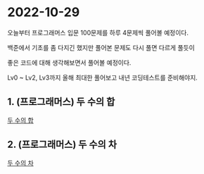 # 2022-10-29

오늘부터 프로그래머스 입문 100문제를 하루 4문제씩 풀어볼 예정이다.

백준에서 기초를 좀 다지긴 했지만 풀어본 문제도 다시 풀면 다르게 풀듯이

좋은 코드에 대해 생각해보면서 풀어볼 예정이다.

Lv0 ~ Lv2, Lv3까지 올해 최대한 풀어보고 내년 코딩테스트를 준비해야지.

## 1. (프로그래머스) 두 수의 합

[두 수의 합](https://school.programmers.co.kr/learn/courses/30/lessons/120802)

## 2. (프로그래머스) 두 수의 차

[두 수의 차](https://school.programmers.co.kr/learn/courses/30/lessons/120803)
